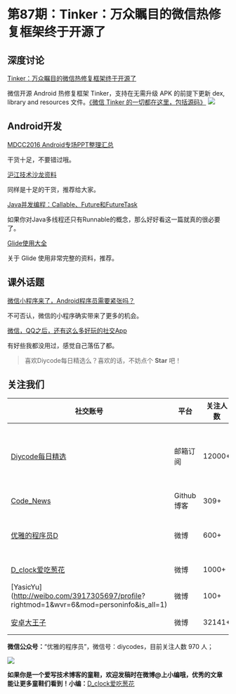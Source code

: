 # 第87期：Tinker：万众瞩目的微信热修复框架终于开源了

## 深度讨论


[Tinker：万众瞩目的微信热修复框架终于开源了](https://github.com/Tencent/tinker)

微信开源 Android 热修复框架 Tinker，支持在无需升级 APK 的前提下更新 dex, library and resources 文件。[《微信 Tinker 的一切都在这里，包括源码》]( http://www.diycode.cc/topics/321)
![](https://github.com/Tencent/tinker/raw/dev/assets/tinker.png)

## Android开发

[MDCC2016 Android专场PPT整理汇总](https://github.com/MDCC2016/Android-Session-Slides)

干货十足，不要错过哦。

[沪江技术沙龙资料](http://mp.weixin.qq.com/s?__biz=MzAxNzMxNzk5OQ==&mid=2649484736&idx=1&sn=9fa1c1db0139570201b011342ea76e7a&chksm=83f824c0b48fadd6523fa75fd9c71de622bf1131110a167d7f02a6790d4b353361a8e39ba4a5&scene=1&srcid=09267yhIjcwoMlE8lhmYnbsP#wechat_redirect)

同样是十足的干货，推荐给大家。

[Java并发编程：Callable、Future和FutureTask](http://www.cnblogs.com/dolphin0520/p/3949310.html)

如果你对Java多线程还只有Runnable的概念，那么好好看这一篇就真的很必要了。

[Glide使用大全](http://mrfu.me/2016/02/27/Glide_Getting_Started/)

关于 Glide 使用非常完整的资料，推荐。



## 课外话题

[微信小程序来了，Android程序员需要紧张吗？](http://mp.weixin.qq.com/s?__biz=MzIxNjM4NDM2NA==&mid=2247483810&idx=1&sn=9a10a5495c0afa4577ee6e7b9a320ea0&chksm=978897a1a0ff1eb7e6408cd75c94843dd3f70e5c9d119b2de1239c6929b96fb41436d7b0e9b6&scene=1&srcid=0926U05yNiBPDN6sKI1J5blP#wechat_redirect)

不可否认，微信的小程序确实带来了更多的机会。

[微信，QQ之后，还有这么多好玩的社交App](http://mp.weixin.qq.com/s?__biz=MzIzMzE4NTk3OA==&mid=2651256889&idx=1&sn=97fbeef6e62e70730fe6543449acbb3a&chksm=f37b2fecc40ca6fa320e439019d23a7a8d652d85e7028d56dfcb3ea02de07fe8545f609f02f6&scene=1&srcid=09268BFPJ6sMzOAhR2gyR1qo#wechat_redirect)

有好些我都没用过，感觉自己落伍了都。

> 喜欢Diycode每日精选么？喜欢的话，不妨点个 **Star** 吧！

## 关注我们

| 社交账号  |  平台  | 关注人数 | 说明 |
| -------- | -------- | -------- | -------- |
| [Diycode每日精选](http://list.qq.com/cgi-bin/qf_invite?id=d469993d2c888e971c0fbb2309c4d84256968386b126b967)|   邮箱订阅  | 12000+ | 每日分享一次Android、iOS、Swfit技术干货  |
| [Code_News](https://github.com/DiyCodes/code_news) |    Github博客  |309+ | 每日邮件推送列表  |
| [优雅的程序员D](http://weibo.com/u/5891258264) |   微博  | 600+ | 官方微博，每日分享开源信息  |
| [D_clock爱吃葱花](http://weibo.com/u/2480694892)  |   微博  | 1000+ | 日报发起人  |
|[YasicYu](http://weibo.com/3917305697/profile? rightmod=1&wvr=6&mod=personinfo&is_all=1)  |   微博  | 100+ | 日报发起人  |
|[安卓大王子](http://weibo.com/apkbus/)   |   微博  | 32141+ | 日报发起人  |



**微信公众号：**“优雅的程序员”，微信号：diycodes，目前关注人数 970 人；

![](http://upload-images.jianshu.io/upload_images/1846413-b42abfa70f909099.jpg?imageMogr2/auto-orient/strip%7CimageView2/2/w/1240)

**如果你是一个爱写技术博客的童鞋，欢迎发稿时在微博@上小编哦，优秀的文章能让更多童鞋们看到！小编：**[D_clock爱吃葱花](http://weibo.com/2480694892/profile?rightmod=1&wvr=6&mod=personinfo&is_all=1)
